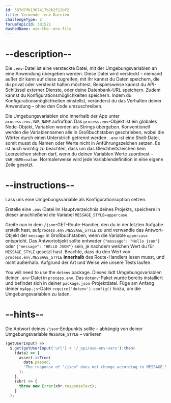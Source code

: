 ```yaml
---
id: 587d7fb1367417b2b2512bf2
title: Verwende .env-Dateien
challengeType: 2
forumTopicId: 301521
dashedName: use-the--env-file
---
```


# --description--

Die `.env`-Datei ist eine versteckte Datei, mit der Umgebungsvariablen an eine Anwendung übergeben werden. Diese Datei wird versteckt – niemand außer dir kann auf diese zugreifen, mit ihr kannst du Daten speichern, die du privat oder versteckt halten möchtest. Beispielsweise kannst du API-Schlüssel externer Dienste, oder deine Datenbank-URL speichern. Zudem kannst du Konfigurationsmöglichkeiten speichern. Indem du Konfigurationsmöglichkeiten einstellst, veränderst du das Verhalten deiner Anwendung – ohne den Code umzuschreiben.

Die Umgebungsvariablen sind innerhalb der App unter `process.env.VAR_NAME` aufrufbar. Das `process.env`-Objekt ist ein globales Node-Objekt, Variablen werden als Strings übergeben. Konventionell werden die Variablennamen alle in Großbuchstaben geschrieben, wobei die Wörter durch einen Unterstrich getrennt werden. `.env` ist eine Shell-Datei, somit musst du Namen oder Werte nicht in Anführungszeichen setzen. Es ist auch wichtig zu beachten, dass um das Gleichheitszeichen kein Leerzeichen stehen darf, wenn du deinen Variablen Werte zuordnest – `VAR_NAME=value`. Normalerweise wird jede Variablendefinition in eine eigene Zeile gesetzt.

# --instructions--

Lass uns eine Umgebungsvariable als Konfigurationsoption setzen.

Erstelle eine `.env`-Datei im Hauptverzeichnis deines Projekts, speichere in dieser anschließend die Variabel `MESSAGE_STYLE=uppercase`.

Greife nun in dem `/json`-GET-Route-Handler, den du in der letzten Aufgabe erstellt hast, auf`process.env.MESSAGE_STYLE` zu und verwandle das Antwort-Objekt der `message` in Großbuchstaben, wenn die Variable `uppercase` entspricht. Das Antwortobjekt sollte entweder `{"message": "Hello json"}` oder `{"message": "HELLO JSON"}` sein, je nachdem welchen Wert du für `MESSAGE_STYLE` gesetzt hast. Beachte, dass du den Wert von `process.env.MESSAGE_STYLE` **innerhalb** des Route-Handlers lesen musst, und nicht außerhalb. Aufgrund der Art und Weise wie unsere Tests laufen.

You will need to use the `dotenv` package. Dieses lädt Umgebungsvariablen deiner `.env`-Datei in `process.env`. Das `dotenv`-Paket wurde bereits installiert und befindet sich in deiner `package.json`-Projektdatei. Füge am Anfang deiner `myApp.js`-Datei `require('dotenv').config()` hinzu, um die Umgebungsvariablen zu laden.

# --hints--

Die Antwort deines `/json`-Endpunkts sollte – abhängig von deiner Umgebungsvariable `MESSAGE_STYLE` – variieren

```js
(getUserInput) =>
  $.get(getUserInput('url') + '/_api/use-env-vars').then(
    (data) => {
      assert.isTrue(
        data.passed,
        'The response of "/json" does not change according to MESSAGE_STYLE'
      );
    },
    (xhr) => {
      throw new Error(xhr.responseText);
    }
  );
```

